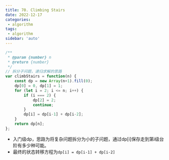 ```yaml
---
title: 70. Climbing Stairs
date: 2022-12-17
categories:
 - algorithm
tags:
 - algorithm
sidebar: 'auto'
---
```


```js
/**
 * @param {number} n
 * @return {number}
 */
// 拆分子问题，递归求解的思路
var climbStairs = function(n) {
    const dp = new Array(n+1).fill(0);
    dp[0] = 0, dp[1] = 1;
    for (let i = 2; i <= n; i++) {
        if (i === 2) {
            dp[2] = 2;
            continue;
        }
        dp[i] = dp[i-1] + dp[i-2];
    }
    return dp[n];
};
```

* 入门级dp，思路为将复杂问题拆分为小的子问题，通过dp[i]保存走到第i级台阶有多少种可能。
* 最终的状态转移方程为`dp[i] = dp[i-1] + dp[i-2]`